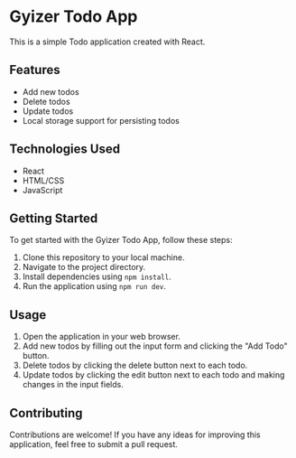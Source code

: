 # Gyizer Todo App

This is a simple Todo application created with React.

## Features

- Add new todos
- Delete todos
- Update todos
- Local storage support for persisting todos

## Technologies Used

- React
- HTML/CSS
- JavaScript

## Getting Started

To get started with the Gyizer Todo App, follow these steps:

1. Clone this repository to your local machine.
2. Navigate to the project directory.
3. Install dependencies using `npm install`.
4. Run the application using `npm run dev`.

## Usage

1. Open the application in your web browser.
2. Add new todos by filling out the input form and clicking the "Add Todo" button.
3. Delete todos by clicking the delete button next to each todo.
4. Update todos by clicking the edit button next to each todo and making changes in the input fields.

## Contributing

Contributions are welcome! If you have any ideas for improving this application, feel free to submit a pull request.



